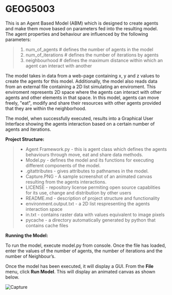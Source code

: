 # GEOG5003
This is an Agent Based Model (ABM) which is designed to create agents and make them move based on parameters fed into the resulting model.
The agent properties and behaviour are influenced by the following parameters:

> 1)	num_of_agents # defines the number of agents in the model
> 2)	num_of_iterations # defines the number of iterations by agents
> 3)	neighbourhood # defines the maximum distance within which an agent can interact with another

The model takes in data from a web-page containing x, y and z values to create the agents for this model. Additionally, the model also reads data from an external file containing a 2D list simulating an enviroment. This enviroment represents 2D space where the agents can interact with other agents and other elements in that space. In this model, agents can move freely, "eat", modify and share their resources with other agents provided that they are within the neighborhood.

The model, when successfully executed, results into a Graphical User Interface showing the agents interaction based on a certain number of agents and iterations.

__Project Structure:__

> * Agent Framework.py  - this is agent class which defines the agents behaviours through move, eat and share data methods.
> * Model.py - defines the model  and  its functions for executing different components of the model.
> * .gitattributes - gives attributes to pathnames in the model.
> * Capture.PNG - A sample screenshot of an animated canvas resulting from the agents interactions.
> * LICENSE - repository license permiting open source capablities for its use, change and distribution by other users
> * README.md - description of project structure and functionality
> * environment.output.txt - a 2D list respresenting the agents interaction space
> * in.txt - contains raster data with values equivalent to image pixels
> * pycache - a directory automatically generated by python that contains cache files

__Running the Model:__

To run the model, execute model.py from console. Once the file has loaded, enter the values of the number of agents, the number of iterations and the number of Neighbour’s.

Once the model has been executed, it will display a GUI. From the __File__ menu, click __Run Model__.
This will display an animated canvas as shown below.




![Capture](https://user-images.githubusercontent.com/63342826/80825865-e0993800-8be9-11ea-9686-cac6df30f766.PNG)
